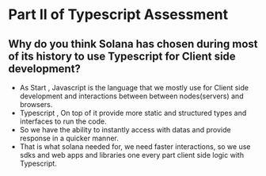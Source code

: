 # Part II of Typescript Assessment

## Why do you think Solana has chosen during most of its history to use Typescript for Client side development?

 - As Start , Javascript is the language that we mostly use for Client side development and interactions between between nodes(servers) and browsers.
 - Typescript , On top of it provide more static and structured types and interfaces to run the code.
 - So we have the ability to instantly access with datas and provide response in a quicker manner.
 - That is what solana needed for, we need faster interactions, so we use sdks and web apps and libraries one every part client side logic with Typescript.  
